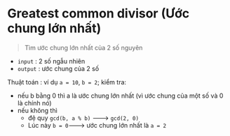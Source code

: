 # Greatest common divisor (Ước chung lớn nhất)

> Tìm ước chung lớn nhất của 2 số nguyên

- `input` : 2 số ngẫu nhiên
- `output` : ước chung của 2 số

Thuật toán :
ví dụ `a = 10`, `b = 2`;
kiểm tra:
- nếu b bằng 0 thì a là ước chung lớn nhất (vì ước chung của một số và 0 là chính nó)
- nếu không thì 
    - đệ quy `gcd(b, a % b)`  ---> `gcd(2, 0)`
    - Lúc này `b = 0`--->  ước chung lớn nhất là `a = 2`




